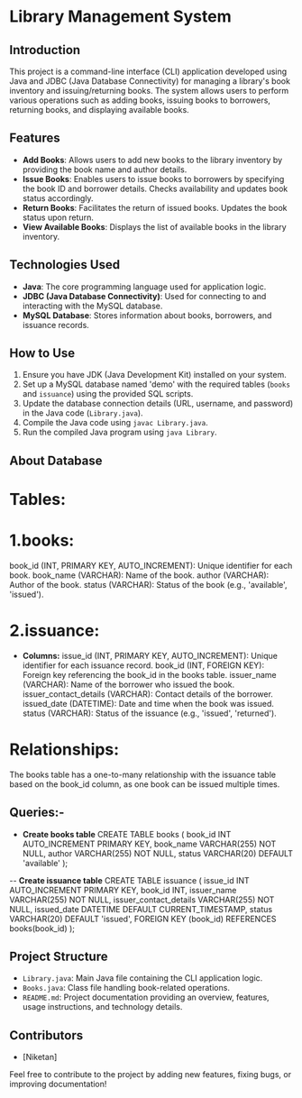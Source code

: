 # Library Management System

## Introduction
This project is a command-line interface (CLI) application developed using Java and JDBC (Java Database Connectivity) for managing a library's book inventory and issuing/returning books. The system allows users to perform various operations such as adding books, issuing books to borrowers, returning books, and displaying available books.

## Features
- **Add Books**: Allows users to add new books to the library inventory by providing the book name and author details.
- **Issue Books**: Enables users to issue books to borrowers by specifying the book ID and borrower details. Checks availability and updates book status accordingly.
- **Return Books**: Facilitates the return of issued books. Updates the book status upon return.
- **View Available Books**: Displays the list of available books in the library inventory.

## Technologies Used
- **Java**: The core programming language used for application logic.
- **JDBC (Java Database Connectivity)**: Used for connecting to and interacting with the MySQL database.
- **MySQL Database**: Stores information about books, borrowers, and issuance records.

## How to Use
1. Ensure you have JDK (Java Development Kit) installed on your system.
2. Set up a MySQL database named 'demo' with the required tables (`books` and `issuance`) using the provided SQL scripts.
3. Update the database connection details (URL, username, and password) in the Java code (`Library.java`).
4. Compile the Java code using `javac Library.java`.
5. Run the compiled Java program using `java Library`.

## About Database

# Tables:

# 1.books:


book_id (INT, PRIMARY KEY, AUTO_INCREMENT): Unique identifier for each book.
book_name (VARCHAR): Name of the book.
author (VARCHAR): Author of the book.
status (VARCHAR): Status of the book (e.g., 'available', 'issued').


# 2.issuance:

- **Columns:**
issue_id (INT, PRIMARY KEY, AUTO_INCREMENT): Unique identifier for each issuance record.
book_id (INT, FOREIGN KEY): Foreign key referencing the book_id in the books table.
issuer_name (VARCHAR): Name of the borrower who issued the book.
issuer_contact_details (VARCHAR): Contact details of the borrower.
issued_date (DATETIME): Date and time when the book was issued.
status (VARCHAR): Status of the issuance (e.g., 'issued', 'returned').

# Relationships:
The books table has a one-to-many relationship with the issuance table based on the book_id column, as one book can be issued multiple times.

## Queries:- 
- **Create books table**
CREATE TABLE books (
    book_id INT AUTO_INCREMENT PRIMARY KEY,
    book_name VARCHAR(255) NOT NULL,
    author VARCHAR(255) NOT NULL,
    status VARCHAR(20) DEFAULT 'available'
);

-- **Create issuance table**
CREATE TABLE issuance (
    issue_id INT AUTO_INCREMENT PRIMARY KEY,
    book_id INT,
    issuer_name VARCHAR(255) NOT NULL,
    issuer_contact_details VARCHAR(255) NOT NULL,
    issued_date DATETIME DEFAULT CURRENT_TIMESTAMP,
    status VARCHAR(20) DEFAULT 'issued',
    FOREIGN KEY (book_id) REFERENCES books(book_id)
);


## Project Structure
- `Library.java`: Main Java file containing the CLI application logic.
- `Books.java`: Class file handling book-related operations.
- `README.md`: Project documentation providing an overview, features, usage instructions, and technology details.

## Contributors
- [Niketan]

Feel free to contribute to the project by adding new features, fixing bugs, or improving documentation!

